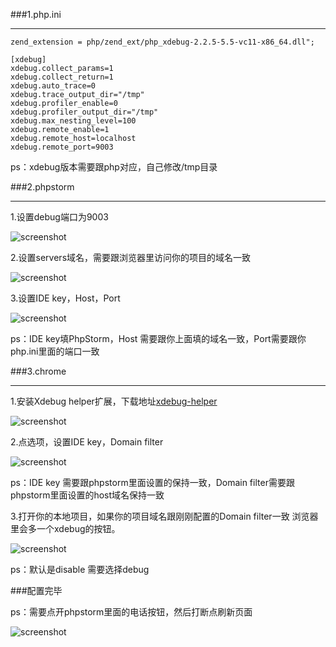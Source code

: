###1.php.ini

----------

```
zend_extension = php/zend_ext/php_xdebug-2.2.5-5.5-vc11-x86_64.dll";

[xdebug]
xdebug.collect_params=1
xdebug.collect_return=1
xdebug.auto_trace=0
xdebug.trace_output_dir="/tmp"
xdebug.profiler_enable=0
xdebug.profiler_output_dir="/tmp" 
xdebug.max_nesting_level=100
xdebug.remote_enable=1
xdebug.remote_host=localhost
xdebug.remote_port=9003
```
ps：xdebug版本需要跟php对应，自己修改/tmp目录

###2.phpstorm

----------

1.设置debug端口为9003

<img width="" height="" class="amd-center" src="http://github.cdoco.com/images/xdebug/1.png" alt="screenshot" />

2.设置servers域名，需要跟浏览器里访问你的项目的域名一致

<img width="" height="" class="amd-center" src="http://github.cdoco.com/images/xdebug/2.png" alt="screenshot" />

3.设置IDE key，Host，Port

<img width="" height="" class="amd-center" src="http://github.cdoco.com/images/xdebug/3.png" alt="screenshot" />

ps：IDE key填PhpStorm，Host 需要跟你上面填的域名一致，Port需要跟你php.ini里面的端口一致

###3.chrome

----------

1.安装Xdebug helper扩展，下载地址[xdebug-helper](http://www.mykurong.com/extensions/xdebughelper/)

<img width="" height="" class="amd-center" src="http://github.cdoco.com/images/xdebug/4.png" alt="screenshot" />

2.点选项，设置IDE key，Domain filter

<img width="" height="" class="amd-center" src="http://github.cdoco.com/images/xdebug/5.png" alt="screenshot" />

ps：IDE key 需要跟phpstorm里面设置的保持一致，Domain filter需要跟phpstorm里面设置的host域名保持一致

3.打开你的本地项目，如果你的项目域名跟刚刚配置的Domain filter一致 浏览器里会多一个xdebug的按钮。

<img width="" height="" class="amd-center" src="http://github.cdoco.com/images/xdebug/6.png" alt="screenshot"/>

ps：默认是disable 需要选择debug

###配置完毕

ps：需要点开phpstorm里面的电话按钮，然后打断点刷新页面

<img width="" height="" class="amd-center" src="http://github.cdoco.com/images/xdebug/7.png" alt="screenshot" />
